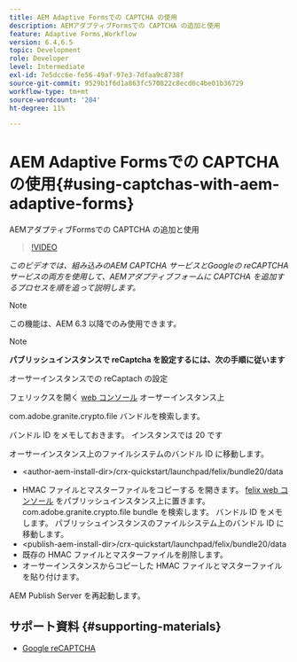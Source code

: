 ```yaml
---
title: AEM Adaptive Formsでの CAPTCHA の使用
description: AEMアダプティブFormsでの CAPTCHA の追加と使用
feature: Adaptive Forms,Workflow
version: 6.4,6.5
topic: Development
role: Developer
level: Intermediate
exl-id: 7e5dcc6e-fe56-49af-97e3-7dfaa9c8738f
source-git-commit: 9529b1f6d1a863fc570822c8ecd6c4be01b36729
workflow-type: tm+mt
source-wordcount: '204'
ht-degree: 11%

---
```


# AEM Adaptive Formsでの CAPTCHA の使用{#using-captchas-with-aem-adaptive-forms}

AEMアダプティブFormsでの CAPTCHA の追加と使用

>[!VIDEO](https://video.tv.adobe.com/v/18336/?quality=9&learn=on)

*このビデオでは、組み込みのAEM CAPTCHA サービスとGoogleの reCAPTCHA サービスの両方を使用して、AEMアダプティブフォームに CAPTCHA を追加するプロセスを順を追って説明します。*

>[!NOTE]
>
>この機能は、AEM 6.3 以降でのみ使用できます。

>[!NOTE]
>
>**パブリッシュインスタンスで reCaptcha を設定するには、次の手順に従います**
>
>オーサーインスタンスでの reCaptach の設定
>
>フェリックスを開く [web コンソール](http://localhost:4502/system/console/bundles) オーサーインスタンス上
>
>com.adobe.granite.crypto.file バンドルを検索します。
>
>バンドル ID をメモしておきます。 インスタンスでは 20 です
>
>オーサーインスタンス上のファイルシステムのバンドル ID に移動します。
>
>* &lt;author-aem-install-dir>/crx-quickstart/launchpad/felix/bundle20/data
* HMAC ファイルとマスターファイルをコピーする
を開きます。 [felix web コンソール](http://localhost:4502/system/console/bundles) をパブリッシュインスタンス上に置きます。 com.adobe.granite.crypto.file bundle を検索します。 バンドル ID をメモします。
パブリッシュインスタンスのファイルシステム上のバンドル ID に移動します。
* &lt;publish-aem-install-dir>/crx-quickstart/launchpad/felix/bundle20/data
* 既存の HMAC ファイルとマスターファイルを削除します。
* オーサーインスタンスからコピーした HMAC ファイルとマスターファイルを貼り付けます。

AEM Publish Server を再起動します。

## サポート資料 {#supporting-materials}

* [Google reCAPTCHA](https://www.google.com/recaptcha)
